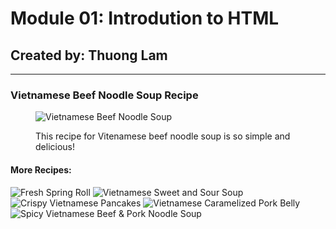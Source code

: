 <!DOCTYPE html>
<html>
<body>
    <h1>Module 01: Introdution to HTML </h1>
    <h2>Created by: Thuong Lam </h2>
    <hr>
		<h3>Vietnamese Beef Noodle Soup Recipe</h3>
		<figure>
			<img src="https://www.google.com/search?q=vietnamese+beef+noodle+soup+recipe&tbm=isch&ved=2ahUKEwj81bSa95PuAhWC154KHSD4BJgQ2-cCegQIABAA&oq=viebeef+noodle+soup+recipe&gs_lcp=CgNpbWcQARgAMgYIABAHEB4yCAgAEAgQBxAeUJxSWOdYYINuaABwAHgAgAEriAF_kgEBM5gBAKABAaoBC2d3cy13aXotaW1nwAEB&sclient=img&ei=QUv8X7yxEoKv-wSg8JPACQ&bih=549&biw=741&rlz=1C1GCEB_enUS935US935#imgrc=X2UfESph5XGOZM" 
      alt="Vietnamese Beef Noodle Soup" title="Vietnamese Beef Noodle Soup" />
      <a href="https://kitchen.nine.com.au/recipes/easy-vietnamese-beef-noodle-soup-pho/5dbe09f8-6a8f-4225-975d-8848425dcff6" target="blank"> </a>
		<p>
				<figcaption>
					This recipe for Vitenamese beef noodle soup is so simple and delicious!
				</figcaption>
		</p>
      </figure>
		<h4>More Recipes:</h4>
		<p>
			<img src="https://www.google.com/search?q=spring+roll+recipe&tbm=isch&ved=2ahUKEwjkxO7e_5PuAhXPgZ4KHU3ABMYQ2-cCegQIABAA&oq=spring+roll+recipe&gs_lcp=CgNpbWcQAzICCAAyBAgAEB4yBAgAEB4yBAgAEB4yBAgAEB4yBAgAEB4yBAgAEB4yBAgAEB4yBAgAEB4yBAgAEB5QnyFYnCxg4S1oAHAAeACAATCIAbMCkgEBN5gBAKABAaoBC2d3cy13aXotaW1nwAEB&sclient=img&ei=NFT8X-TaFM-D-gTNgJOwDA&bih=549&biw=741#imgrc=DraOg6OALrsMDM" 
      alt="Fresh Spring Roll" title="Fresh Spring Roll" />
	<a href="https://tastesbetterfromscratch.com/fresh-spring-rolls/" target="blank"> </a>
			<img src="https://www.google.com/search?q=vietnamese+sour+soup+canh+chua&tbm=isch&ved=2ahUKEwjekaLi_5PuAhXVnJ4KHRINAO4Q2-cCegQIABAA&oq=vietnamese+sour+&gs_lcp=CgNpbWcQARgBMgQIABATMgQIABATMgQIABATMgQIABATMgQIABATMgQIABATMggIABAIEB4QEzIICAAQCBAeEBMyCAgAEAgQHhATMggIABAIEB4QEzoECAAQQzoCCAA6BAgAEB5Qju4LWL-vDGDNxQxoA3AAeACAAVCIAbYIkgECMjCYAQCgAQGqAQtnd3Mtd2l6LWltZ7ABAMABAQ&sclient=img&ei=O1T8X56IHdW5-gSSmoDwDg&bih=549&biw=741#imgrc=CGP5nmP1W8rIwM" 
      alt="Vietnamese Sweet and Sour Soup" title="Vietnamese Sweet and Sour Soup" />
      <a href="http://atasteofjoyandlove.com/vietnamese-sweet-and-sour-soup-canh-chua/" target="blank"> </a>
			<img src="https://www.google.com/search?q=vietnamese+pancake&tbm=isch&ved=2ahUKEwjc4vHEgJTuAhUVqZ4KHYmxD7oQ2-cCegQIABAA&oq=vietnamese+pan&gs_lcp=CgNpbWcQARgAMgIIADICCAAyBAgAEB4yBAgAEB4yBAgAEB4yBAgAEB4yBAgAEB4yBAgAEB4yBAgAEB4yBAgAEB46BAgAEENQy6ENWPu1DWD1yQ1oAHAAeACAAWWIAc4FkgEEMTMuMZgBAKABAaoBC2d3cy13aXotaW1nwAEB&sclient=img&ei=ClX8X9y1EpXS-gSJ477QCw&bih=549&biw=741#imgrc=o0wiBhNLgu4R7M" 
      alt="Crispy Vietnamese Pancakes" title="Crispy Vietnamese Pancakes" />
      <a href="https://www.taste.com.au/recipes/crispy-vietnamese-pancakes/7dd0062e-93a1-4733-8ea7-1a390f64d8c2" target="blank"> </a>
      <img src="https://www.google.com/search?q=vietnamese+braised+pork+belly&tbm=isch&ved=2ahUKEwjxu76vgZTuAhXHgZ4KHTrsB_MQ2-cCegQIABAA&oq=vietnamese+braised+&gs_lcp=CgNpbWcQARgCMgIIADIECAAQHjIECAAQHjIECAAQHjIECAAQHjIECAAQHjIECAAQHjIECAAQHjIECAAQHjIECAAQHjoECAAQQ1CHzgdY0vwHYMqbCGgAcAB4AIABRIgB-QaSAQIxOZgBAKABAaoBC2d3cy13aXotaW1nwAEB&sclient=img&ei=6VX8X7GjNMeD-gS62J-YDw&bih=549&biw=741#imgrc=hTIfZ1PNg_pLYM" 
      alt="Vietnamese Caramelized Pork Belly" title="Vietnamese Caramelized Pork Belly" />
      <a href="https://delightfulplate.com/vietnamese-caramelized-pork-belly-thit-kho-tau/" target="blank"> </a>
      <img src="https://www.google.com/search?q=vietnamese+bun+bo+hue&tbm=isch&ved=2ahUKEwiM55fwgZTuAhWWiZ4KHawhB7MQ2-cCegQIABAA&oq=vietnamese+bun+&gs_lcp=CgNpbWcQARgAMgQIABATMgQIABATMgQIABATMgQIABATMgQIABATMgQIABATMgQIABATMgQIABATMgQIABATMgQIABATOgYIABAeEBM6AggAOgQIABAeUPCJB1iOsgdgldIHaAFwAHgAgAHeAYgBlQiSAQYyMC4wLjGYAQCgAQGqAQtnd3Mtd2l6LWltZ8ABAQ&sclient=img&ei=cVb8X8zqIJaT-gSsw5yYCw&bih=549&biw=741#imgrc=eu5Xie_s0QoSgM" 
      alt="Spicy Vietnamese Beef & Pork Noodle Soup" title="Spicy Vietnamese Beef & Pork Noodle Soup" />
      <a href="https://www.hungryhuy.com/bun-bo-hue-recipe/" target="blank"> </a>
		</p>
</body>
</html>
